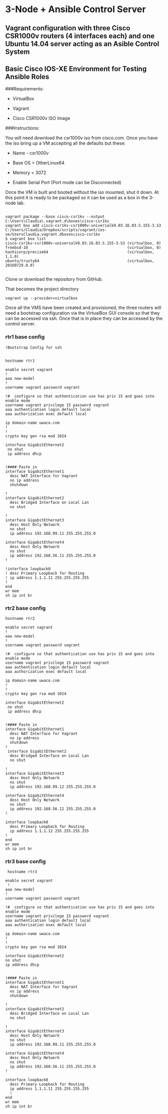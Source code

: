# 3-Node + Ansible Control Server
## Vagrant configuration with three Cisco CSR1000v routers (4 interfaces each) and one Ubuntu 14.04 server acting as an Asible Control System 
## Basic Cisco IOS-XE Environment for Testing Ansible Roles

###Requirements:
+ VirtualBox

+ Vagrant

+ Cisco CSR1000v ISO Image

###Instructions:

You will need download the csr1000v iso from cisco.com.
Once you have the iso bring up a VM accepting all the defaults but these:

* Name - csr1000v

* Base OS = OtherLinux64

* Memory = 3072

* Enable Serial Port (Port mode can be Disconnected)

Once the VM is built and booted without the iso mounted, shut it down.
At this point it is ready to be packaged so it can be used as a box in the 3-node lab.

```

vagrant package --base cisco-csr1kv --output C:\Users\Claudia\.vagrant.d\boxes\cisco-csr1kv
vagrant box add cisco-csr1kv-csr1000v-universalk9.03.16.03.S.155-3.S3  C:/Users/Claudia/Dropbox/scripts/vagrant/ios-xe/UsersClaudia.vagrant.dboxescisco-csr1kv
$ vagrant box list
cisco-csr1kv-csr1000v-universalk9.03.16.03.S.155-3.S3 (virtualbox, 0)
freebsd-10                                            (virtualbox, 0)
hashicorp/precise64                                   (virtualbox, 1.1.0)
ubuntu/trusty64                                       (virtualbox, 20160729.0.0)


```

Clone or download the repository from GitHub.

That becomes the project directory

```
vagrant up --provider=virtualbox

```

Once all the VMS have been created and provisioned, the three routers will need a bootstrap configuration via the VirtualBox GUI console so that they can be accessed via ssh.  Once that is in place they can be accessed by the control server.


### rtr1 base config

```
!Bootstrap Config for ssh


hostname rtr1

enable secret vagrant
!
aaa new-model
!
username vagrant password vagrant

!#  configure so that authentication use has priv 15 and goes into enable mode
username vagrant privilege 15 password vagrant
aaa authentication login default local
aaa authorization exec default local

ip domain-name uwaco.com
!
!
crypto key gen rsa mod 1024

interface GigabitEthernet2
 no shut
 ip address dhcp


!#### Paste in
interface GigabitEthernet1
  desc NAT Interface for Vagrant
  no ip address
  shutdown

!
interface GigabitEthernet2
  desc Bridged Interface on Local Lan
  no shut

!
interface GigabitEthernet3
  desc Host Only Network
  no shut
  ip address 192.168.99.11 255.255.255.0

interface GigabitEthernet4
  desc Host Only Network
  no shut
  ip address 192.168.56.11 255.255.255.0
!

!interface loopback0
! desc Primary Loopback for Routing
! ip address 1.1.1.11 255.255.255.255
!
end
wr mem
sh ip int br
```


### rtr2 base config

```
hostname rtr2

enable secret vagrant
!
aaa new-model
!
username vagrant password vagrant

!#  configure so that authentication use has priv 15 and goes into enable mode
username vagrant privilege 15 password vagrant
aaa authentication login default local
aaa authorization exec default local

ip domain-name uwaco.com
!
!
crypto key gen rsa mod 1024

interface GigabitEthernet2
 no shut
 ip address dhcp


!#### Paste in
interface GigabitEthernet1
  desc NAT Interface for Vagrant
  no ip address
  shutdown
!
 interface GigabitEthernet2
  desc Bridged Interface on Local Lan
  no shut

!
interface GigabitEthernet3
  desc Host Only Network
  no shut
  ip address 192.168.99.12 255.255.255.0

interface GigabitEthernet4
  desc Host Only Network
  no shut
  ip address 192.168.56.12 255.255.255.0
!

interface loopback0
  desc Primary Loopback for Routing
  ip address 1.1.1.12 255.255.255.255
!
end
wr mem
sh ip int br
```

### rtr3 base config

```
 hostname rtr3

enable secret vagrant
 !
aaa new-model
!
username vagrant password vagrant

!#  configure so that authentication use has priv 15 and goes into enable mode
username vagrant privilege 15 password vagrant
aaa authentication login default local
aaa authorization exec default local

ip domain-name uwaco.com
!
!
crypto key gen rsa mod 1024

interface GigabitEthernet2
no shut
ip address dhcp


!#### Paste in
interface GigabitEthernet1
  desc NAT Interface for Vagrant
  no ip address
  shutdown

!
interface GigabitEthernet2
  desc Bridged Interface on Local Lan
  no shut

!
interface GigabitEthernet3
  desc Host Only Network
  no shut
  ip address 192.168.99.11 255.255.255.0

interface GigabitEthernet4
  desc Host Only Network
  no shut
  ip address 192.168.56.11 255.255.255.0
!

interface loopback0
  desc Primary Loopback for Routing
  ip address 1.1.1.11 255.255.255.255
  !
end
wr mem
sh ip int br
```




